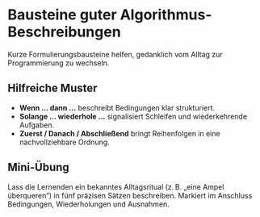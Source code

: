 # Bausteine guter Algorithmus-Beschreibungen

Kurze Formulierungsbausteine helfen, gedanklich vom Alltag zur Programmierung zu wechseln.

## Hilfreiche Muster

- **Wenn ... dann ...** beschreibt Bedingungen klar strukturiert.
- **Solange ... wiederhole ...** signalisiert Schleifen und wiederkehrende Aufgaben.
- **Zuerst / Danach / Abschließend** bringt Reihenfolgen in eine nachvollziehbare Ordnung.

## Mini-Übung

Lass die Lernenden ein bekanntes Alltagsritual (z. B. „eine Ampel überqueren“) in fünf präzisen Sätzen beschreiben. Markiert im Anschluss Bedingungen, Wiederholungen und Ausnahmen.
